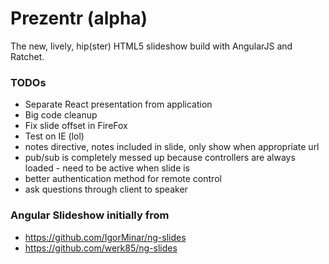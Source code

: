 # Prezentr (alpha)

The new, lively, hip(ster) HTML5 slideshow build with AngularJS and Ratchet.

### TODOs

* Separate React presentation from application
* Big code cleanup
* Fix slide offset in FireFox
* Test on IE (lol)
* notes directive, notes included in slide, only show when appropriate url
* pub/sub is completely messed up because controllers are always loaded - need to be active when slide is
* better authentication method for remote control
* ask questions through client to speaker

### Angular Slideshow initially from
 * https://github.com/IgorMinar/ng-slides
 * https://github.com/werk85/ng-slides
